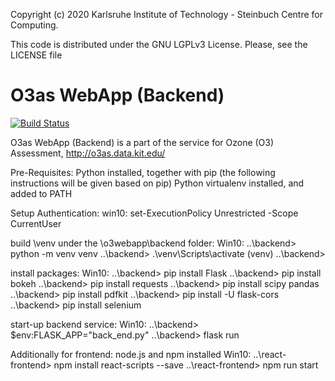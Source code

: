Copyright (c) 2020 Karlsruhe Institute of Technology - Steinbuch Centre for Computing.

This code is distributed under the GNU LGPLv3 License. Please, see the LICENSE file

# O3as WebApp (Backend)
[![Build Status](https://jenkins.eosc-synergy.eu/buildStatus/icon?job=eosc-synergy-org%2Fo3webapp-be%2Fmaster)](https://jenkins.eosc-synergy.eu/job/eosc-synergy-org/job/o3webapp-be/job/master/)

O3as WebApp (Backend) is a part of the service for Ozone (O3) Assessment, http://o3as.data.kit.edu/

Pre-Requisites:
Python installed, together with pip (the following instructions will be given based on pip)
Python virtualenv installed, and added to PATH

Setup Authentication:
win10: 
set-ExecutionPolicy Unrestricted -Scope CurrentUser

build \venv under the \o3webapp\backend folder:
Win10: 
..\backend> python -m venv venv
..\backend> .\venv\Scripts\activate
(venv) ..\backend>

install packages:
Win10:
..\backend> pip install Flask
..\backend> pip install bokeh
..\backend> pip install requests
..\backend> pip install scipy pandas
..\backend> pip install pdfkit
..\backend> pip install -U flask-cors
..\backend> pip install selenium

start-up backend service:
Win10:
..\backend> $env:FLASK_APP="back_end.py"
..\backend> flask run

Additionally for frontend:
node.js and npm installed
Win10:
..\react-frontend> npm install react-scripts --save
..\react-frontend> npm run start

